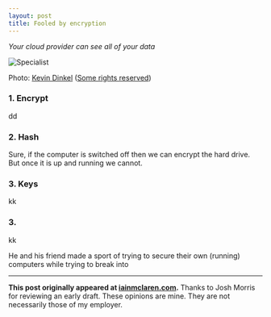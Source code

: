 ```yaml
---
layout: post
title: Fooled by encryption 
---
```


*Your cloud provider can see all of your data*  
 
![Specialist](https://a.com)

Photo: [Kevin Dinkel](https://www.flickr.com/photos/121776594@N07/) ([Some rights reserved](https://creativecommons.org/licenses/by-sa/2.0/))

### 1. Encrypt

dd

### 2. Hash 

Sure, if the computer is switched off then we can encrypt the hard drive.  But once it is up and running we cannot.

### 3. Keys

kk

### 3. 

kk


  He and his friend made a sport of trying to secure their own (running) computers while trying to break into 


---

**This post originally appeared at [iainmclaren.com](http://iainmclaren.com).** Thanks to Josh Morris for reviewing an early draft.  These opinions are mine.  They are not necessarily those of my employer.